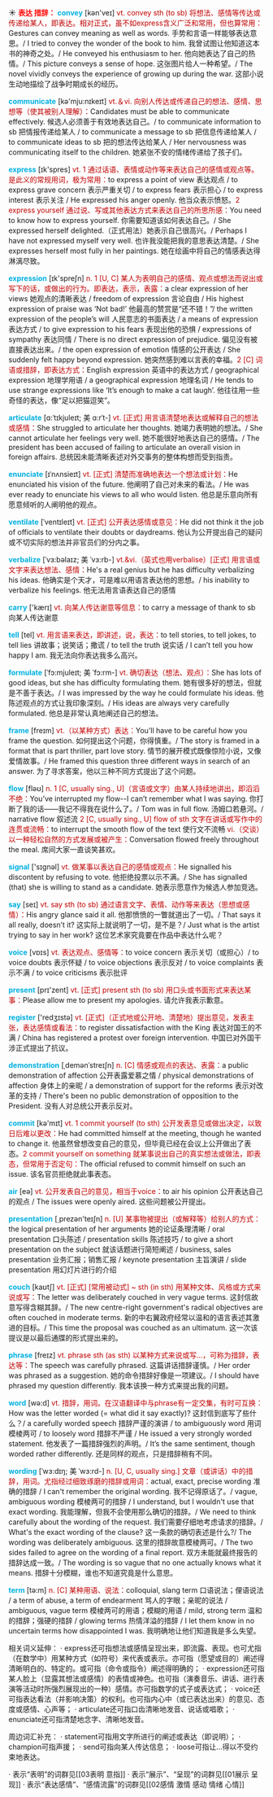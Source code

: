 ☀ <font color="red">**表达 措辞：**</font>
<font color="sky blue">**convey**</font> [kən'veɪ] 
<font color="#c00000">vt. convey sth (to sb) 将想法、感情等传达或传递给某人，即表达。相对正式，虽不如express含义广泛和常用，但也算常用：</font>Gestures can convey meaning as well as words. 手势和言语一样能够表达意思。/ I tried to convey the wonder of the book to him. 我曾试图让他知道这本书的神奇之处。/ He conveyed his enthusiasm to her. 他向她表达了自己的热情。/ This picture conveys a sense of hope. 这张图片给人一种希望。/ The novel vividly conveys the experience of growing up during the war. 这部小说生动地描绘了战争时期成长的经历。

<font color="sky blue">**communicate**</font> [kə'mju:nɪkeɪt] 
<font color="#c00000">vt.＆vi. 向别人传达或传递自己的想法、感情、思想等（使其被别人理解）：</font>Candidates must be able to communicate effectively. 候选人必须善于有效地表达自己。/ to communicate information to sb 把情报传递给某人 / to communicate a message to sb 把信息传递给某人 / to communicate ideas to sb 把的想法传达给某人 / Her nervousness was communicating itself to the children. 她紧张不安的情绪传递给了孩子们。

<font color="sky blue">**express**</font> [ɪk'spres] 
<font color="#c00000">vt. 1 通过话语、表情或动作等来表达自己的感情或观点等。是此义的常规用词，极为常用：</font>to express a point of view 表达观点 / to express grave concern 表示严重关切 / to express fears 表示担心 / to express interest 表示关注 / He expressed his anger openly. 他当众表示愤怒。<font color="#c00000">2 express yourself 通过说、写或其他表达方式来表达自己的所思所感：</font>You need to know how to express yourself. 你需要知道该如何表达自己。/ She expressed herself delighted.（正式用法）她表示自己很高兴。/ Perhaps I have not expressed myself very well. 也许我没能把我的意思表达清楚。/ She expresses herself most fully in her paintings. 她在绘画中将自己的情感表达得淋漓尽致。

<font color="sky blue">**expression**</font> [ɪk'spreʃn] 
<font color="#c00000">n. 1 [U, C] 某人为表明自己的感情、观点或想法而说出或写下的话，或做出的行为。即表达，表示，表露：</font>a clear expression of her views 她观点的清晰表达 / freedom of expression 言论自由 / His highest expression of praise was ‘Not bad!’ 他最高的赞赏是“还不错！”/ the written expression of the people’s will 人民意志的书面表达 / a means of expression 表达方式 / to give expression to his fears 表现出他的恐惧 / expressions of sympathy 表达同情 / There is no direct expression of prejudice. 偏见没有被直接表达出来。/ the open expression of emotion 情感的公开表达 / She suddenly felt happy beyond expression. 她突然感到难以言表的幸福。<font color="#c00000">2 [C] 词语或措辞，即表达方式：</font>English expression 英语中的表达方式 / geographical expression 地理学用语 / a geographical expression 地理名词 / He tends to use strange expressions like ‘It’s enough to make a cat laugh’. 他往往用一些奇怪的表达，像“足以把猫逗笑”。
           
<font color="sky blue">**articulate**</font> [ɑ:ˈtɪkjuleɪt; 美 ɑ:rˈt-]
<font color="#c00000">vt. [正式] 用言语清楚地表达或解释自己的想法或感情：</font>She struggled to articulate her thoughts. 她竭力表明她的想法。/ She cannot articulate her feelings very well. 她不能很好地表达自己的感情。/ The president has been accused of failing to articulate an overall vision in foreign affairs. 总统因未能清晰表述对外交事务的整体构想而受到指责。
           
<font color="sky blue">**enunciate**</font> [ɪˈnʌnsieɪt]
<font color="#c00000">vt. [正式] 清楚而准确地表达一个想法或计划：</font>He enunciated his vision of the future. 他阐明了自己对未来的看法。/ He was ever ready to enunciate his views to all who would listen. 他总是乐意向所有愿意倾听的人阐明他的观点。
           
<font color="sky blue">**ventilate**</font> [ˈventɪleɪt]
<font color="#c00000">vt. [正式] 公开表达感情或意见：</font>He did not think it the job of officials to ventilate their doubts or daydreams. 他认为公开提出自己的疑问或不切实际的想法并非官员们的分内之事。
           
<font color="sky blue">**verbalize**</font> [ˈvɜ:bəlaɪz; 美 ˈvɜ:rb-]
<font color="#c00000">vt.&vi.（英式也用verbalise）[正式] 用言语或文字来表达想法、感情：</font>He's a real genius but he has difficulty verbalizing his ideas. 他确实是个天才，可是难以用语言表达他的思想。/ his inability to verbalize his feelings. 他无法用言语表达自己的感情

<font color="sky blue">**carry**</font> ['kærɪ] 
<font color="#c00000">vt. 向某人传达谢意等信息：</font>to carry a message of thank to sb 向某人传达谢意

<font color="sky blue">**tell**</font> [tel] 
<font color="#c00000">vt. 用言语来表达，即讲述，说，表达：</font>to tell stories, to tell jokes, to tell lies 讲故事；说笑话；撒谎 / to tell the truth 说实话 / I can’t tell you how happy I am. 我无法向你表达我多么高兴。
           
<font color="sky blue">**formulate**</font> [ˈfɔ:mjuleɪt; 美 ˈfɔ:rm-]
<font color="#c00000">vt. 确切表达（想法、观点）：</font>She has lots of good ideas, but she has difficulty formulating them. 她有很多好的想法，但就是不善于表达。/ I was impressed by the way he could formulate his ideas. 他陈述观点的方式让我印象深刻。/ His ideas are always very carefully formulated. 他总是非常认真地阐述自己的想法。
           
<font color="sky blue">**frame**</font> [freɪm]
<font color="#c00000">vt.（以某种方式）表达：</font>You'll have to be careful how you frame the question. 如何提出这个问题，你得慎重。/ The story is framed in a format that is part thriller, part love story. 情节的展开模式既像惊险小说，又像爱情故事。/ He framed this question three different ways in search of an answer. 为了寻求答案，他以三种不同方式提出了这个问题。

<font color="sky blue">**flow**</font> [fləʊ] 
<font color="#c00000">n. 1 [C, usually sing., U]（言语或文字）由某人持续地讲出，即滔滔不绝：</font>You’ve interrupted my flow--I can’t remember what I was saying. 你打断了我的话——我记不得我在说什么了。/ Tom was in full flow. 汤姆口若悬河。/ narrative flow 叙述流 <font color="#c00000">2 [C, usually sing., U] flow of sth 文字在讲话或写作中的连贯或流畅：</font>to interrupt the smooth flow of the text 使行文不流畅 <font color="#c00000">vi.（交谈）以一种轻松自然的方式发展或被产生：</font>Conversation flowed freely throughout the meal. 席间大家一直谈笑甚欢。

<font color="sky blue">**signal**</font> ['sɪɡnəl] 
<font color="#c00000">vt. 做某事以表达自己的感情或观点：</font>He signalled his discontent by refusing to vote. 他拒绝投票以示不满。/ She has signalled (that) she is willing to stand as a candidate. 她表示愿意作为候选人参加竞选。

<font color="sky blue">**say**</font> [seɪ] 
<font color="#c00000">vt. say sth (to sb) 通过语言文字、表情、动作等来表达（思想或感情）：</font>His angry glance said it all. 他那愤愤的一瞥就道出了一切。/ That says it all really, doesn’t it? 这实际上就说明了一切，是不是？/ Just what is the artist trying to say in her work? 这位艺术家究竟要在作品中表达什么呢？

<font color="sky blue">**voice**</font> [vɒɪs] 
<font color="#c00000">vt. 表达观点、感情等：</font>to voice concern 表示关切（或担心）/ to voice doubts 表示怀疑 / to voice objections 表示反对 / to voice complaints 表示不满 / to voice criticisms 表示批评

<font color="sky blue">**present**</font> [prɪ'zent] 
<font color="#c00000">vt. [正式] present sth (to sb) 用口头或书面形式来表达某事：</font>Please allow me to present my apologies. 请允许我表示歉意。

<font color="sky blue">**register**</font> ['redӡɪstə] 
<font color="#c00000">vt. [正式]（正式地或公开地、清楚地）提出意见，发表主张，表达感情或看法：</font>to register dissatisfaction with the King 表达对国王的不满 / China has registered a protest over foreign intervention. 中国已对外国干涉正式提出了抗议。
           
<font color="sky blue">**demonstration**</font> [ˌdemənˈstreɪʃn]
<font color="#c00000">n. [C] 情感或观点的表达、表露：</font>a public demonstration of affection 公开表露爱慕之情 / physical demonstrations of affection 身体上的亲昵 / a demonstration of support for the reforms 表示对改革的支持 / There's been no public demonstration of opposition to the President. 没有人对总统公开表示反对。

<font color="sky blue">**commit**</font> [kə'mɪt] 
<font color="#c00000">vt. 1 commit yourself (to sth) 公开发表意见或做出决定，以致日后难以更改：</font>He had committed himself at the meeting, though he wanted to change it. 他虽然曾想改变自己的意见，但毕竟已经在会议上公开做出了表态。<font color="#c00000">2 commit yourself on something 就某事说出自己的真实想法或做法，即表态，但常用于否定句：</font>The official refused to commit himself on such an issue. 该名官员拒绝就此事表态。

<font color="sky blue">**air**</font> [eə] 
<font color="#c00000">vt. 公开发表自己的意见，相当于voice：</font>to air his opinion 公开表达自己的观点 / The issues were openly aired. 这些问题被公开提出。

<font color="sky blue">**presentation**</font> [͵prezən'teɪʃn] 
<font color="#c00000">n. [U] 某事物被提出（或解释等）给别人的方式：</font>the logical presentation of her arguments 她的论证条理清晰 / oral presentation 口头陈述 / presentation skills 陈述技巧 / to give a short presentation on the subject 就该话题进行简短阐述 / business, sales presentation 业务汇报；销售汇报 / keynote presentation 主旨演讲 / slide presentation 用幻灯片进行的介绍
           
<font color="sky blue">**couch**</font> [kaʊtʃ]
<font color="#c00000">vt. [正式] [常用被动式] ~ sth (in sth) 用某种文体、风格或方式来说或写：</font>The letter was deliberately couched in very vague terms. 这封信故意写得含糊其辞。/ The new centre-right government's radical objectives are often couched in moderate terms. 新的中右翼政府经常以温和的语言表述其激进的目标。/ This time the proposal was couched as an ultimatum. 这一次该提议是以最后通牒的形式提出来的。

<font color="sky blue">**phrase**</font> [freɪz] 
<font color="#c00000">vt. phrase sth (as sth) 以某种方式来说或写…，可称为措辞，表达等：</font>The speech was carefully phrased. 这篇讲话措辞谨慎。/ Her order was phrased as a suggestion. 她的命令措辞好像是一项建议。/ I should have phrased my question differently. 我本该换一种方式来提出我的问题。

<font color="sky blue">**word**</font> [wə:d] 
<font color="#c00000">vt. 措辞，用词。在汉语翻译中与phrase有一定交集，有时可互换：</font>How was the letter worded (= what did it say exactly)? 这封信到底写了些什么？/ a carefully worded speech 措辞严谨的演讲 / to ambiguously word 用词模棱两可 / to loosely word 措辞不严谨 / He issued a very strongly worded statement. 他发表了一篇措辞强烈的声明。/ It’s the same sentiment, though worded rather differently. 还是同样的观点，只是措辞稍有不同。
           
<font color="sky blue">**wording**</font> [ˈwɜ:dɪŋ; 美 ˈwɜ:rd-]
<font color="#c00000">n. [U, C, usually sing.] 文章（或讲话）中的措辞，用词。尤指经过细致琢磨的措辞或用词：</font>actual, exact, precise wording 准确的措辞 / I can't remember the original wording. 我不记得原话了。/ vague, ambiguous wording 模棱两可的措辞 / I understand, but I wouldn't use that exact wording. 我能理解，但我不会使用那么确切的措辞。/ We need to think carefully about the wording of the request. 我们需要仔细地考虑请求的措辞。/ What's the exact wording of the clause? 这一条款的确切表述是什么?/ The wording was deliberately ambiguous. 这里的措辞故意模棱两可。/ The two sides failed to agree on the wording of a final report. 双方未能就最终报告的措辞达成一致。/ The wording is so vague that no one actually knows what it means. 措辞十分模糊，谁也不知道究竟是什么意思。

<font color="sky blue">**term**</font> [tə:m] 
<font color="#c00000">n. [C] 某种用语、说法：</font>colloquial, slang term 口语说法；俚语说法 / a term of abuse, a term of endearment 骂人的字眼；亲昵的说法 / ambiguous, vague term 模棱两可的用语；模糊的用语 / mild, strong term 温和的措辞；强硬的措辞 / glowing terms 热情洋溢的措辞 / I let them know in no uncertain terms how disappointed I was. 我明确地让他们知道我是多么失望。 

相关词义延伸：
· express还可指想法或感情呈现出来，即流露、表现。也可尤指（在数学中）用某种方式（如符号）来代表或表示。亦可指（愿望或目的）阐述得清晰明白的、特定的。或可指（命令或指令）阐述得明确的；
· expression还可指某人脸上（显露其想法或感情）的表情或神色。也可指（演奏音乐、讲话、进行表演等活动时所强烈展现出的一种）感情。亦可指数学的式子或表达式；
· voice还可指表达看法（并影响决策）的权利。也可指内心中（或已表达出来）的意见、态度或感情、心声等；
· articulate还可指口齿清晰地发音、说话或唱歌；
· enunciate还可指清楚地念字、清晰地发音。

周边词汇补充：
· statement可指用文字所进行的阐述或表达（即说明）；
· champion可指声援；
· send可指向某人传达信息；
· loose可指让…得以不受约束地表达。

· 表示“表明”的词群见[[03表明 意指]]
· 表示“展示”、“呈现”的词群见[[01展示 呈现]]
· 表示“表达感情”、“感情流露”的词群见[[02感情 激情 感动 情绪 心情]]
